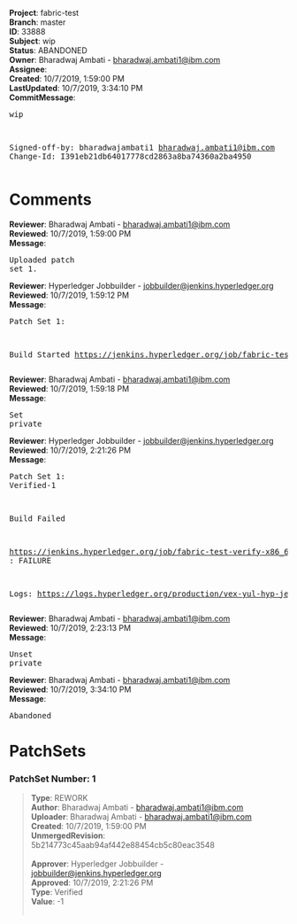 <strong>Project</strong>: fabric-test<br><strong>Branch</strong>: master<br><strong>ID</strong>: 33888<br><strong>Subject</strong>: wip<br><strong>Status</strong>: ABANDONED<br><strong>Owner</strong>: Bharadwaj Ambati - bharadwaj.ambati1@ibm.com<br><strong>Assignee</strong>:<br><strong>Created</strong>: 10/7/2019, 1:59:00 PM<br><strong>LastUpdated</strong>: 10/7/2019, 3:34:10 PM<br><strong>CommitMessage</strong>:<br><pre>wip

Signed-off-by: bharadwajambati1 <bharadwaj.ambati1@ibm.com>
Change-Id: I391eb21db64017778cd2863a8ba74360a2ba4950
</pre><h1>Comments</h1><strong>Reviewer</strong>: Bharadwaj Ambati - bharadwaj.ambati1@ibm.com<br><strong>Reviewed</strong>: 10/7/2019, 1:59:00 PM<br><strong>Message</strong>: <pre>Uploaded patch set 1.</pre><strong>Reviewer</strong>: Hyperledger Jobbuilder - jobbuilder@jenkins.hyperledger.org<br><strong>Reviewed</strong>: 10/7/2019, 1:59:12 PM<br><strong>Message</strong>: <pre>Patch Set 1:

Build Started https://jenkins.hyperledger.org/job/fabric-test-verify-x86_64/3746/</pre><strong>Reviewer</strong>: Bharadwaj Ambati - bharadwaj.ambati1@ibm.com<br><strong>Reviewed</strong>: 10/7/2019, 1:59:18 PM<br><strong>Message</strong>: <pre>Set private</pre><strong>Reviewer</strong>: Hyperledger Jobbuilder - jobbuilder@jenkins.hyperledger.org<br><strong>Reviewed</strong>: 10/7/2019, 2:21:26 PM<br><strong>Message</strong>: <pre>Patch Set 1: Verified-1

Build Failed 

https://jenkins.hyperledger.org/job/fabric-test-verify-x86_64/3746/ : FAILURE

Logs: https://logs.hyperledger.org/production/vex-yul-hyp-jenkins-3/fabric-test-verify-x86_64/3746</pre><strong>Reviewer</strong>: Bharadwaj Ambati - bharadwaj.ambati1@ibm.com<br><strong>Reviewed</strong>: 10/7/2019, 2:23:13 PM<br><strong>Message</strong>: <pre>Unset private</pre><strong>Reviewer</strong>: Bharadwaj Ambati - bharadwaj.ambati1@ibm.com<br><strong>Reviewed</strong>: 10/7/2019, 3:34:10 PM<br><strong>Message</strong>: <pre>Abandoned</pre><h1>PatchSets</h1><h3>PatchSet Number: 1</h3><blockquote><strong>Type</strong>: REWORK<br><strong>Author</strong>: Bharadwaj Ambati - bharadwaj.ambati1@ibm.com<br><strong>Uploader</strong>: Bharadwaj Ambati - bharadwaj.ambati1@ibm.com<br><strong>Created</strong>: 10/7/2019, 1:59:00 PM<br><strong>UnmergedRevision</strong>: 5b214773c45aab94af442e88454cb5c80eac3548<br><br><strong>Approver</strong>: Hyperledger Jobbuilder - jobbuilder@jenkins.hyperledger.org<br><strong>Approved</strong>: 10/7/2019, 2:21:26 PM<br><strong>Type</strong>: Verified<br><strong>Value</strong>: -1<br><br></blockquote>
